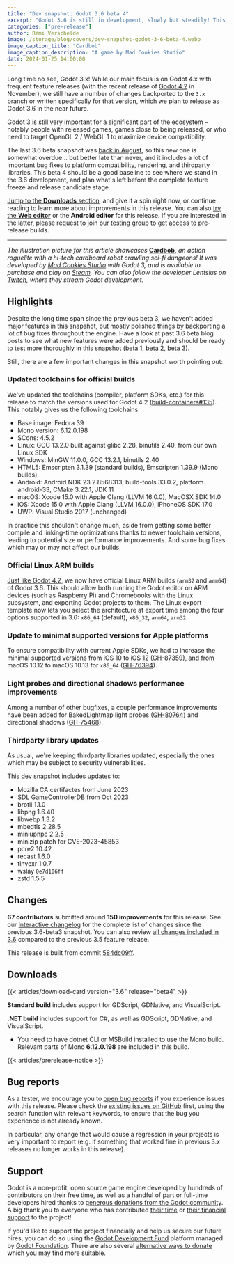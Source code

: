 ```yaml
---
title: "Dev snapshot: Godot 3.6 beta 4"
excerpt: "Godot 3.6 is still in development, slowly but steadily! This snapshot updates toolchains for official builds and adds official Linux ARM binaries, among other improvements."
categories: ["pre-release"]
author: Rémi Verschelde
image: /storage/blog/covers/dev-snapshot-godot-3-6-beta-4.webp
image_caption_title: "Cardbob"
image_caption_description: "A game by Mad Cookies Studio"
date: 2024-01-25 14:00:00
---
```


Long time no see, Godot 3.x! While our main focus is on Godot 4.x with frequent feature releases (with the recent release of [Godot 4.2](https://godotengine.org/article/godot-4-2-arrives-in-style/) in November), we still have a number of changes backported to the `3.x` branch or written specifically for that version, which we plan to release as Godot 3.6 in the near future.

Godot 3 is still very important for a significant part of the ecosystem – notably people with released games, games close to being released, or who need to target OpenGL 2 / WebGL 1 to maximize device compatibility.

The last 3.6 beta snapshot was [back in August](/article/dev-snapshot-godot-3-6-beta-3/), so this new one is somewhat overdue... but better late than never, and it includes a lot of important bug fixes to platform compatibility, rendering, and thirdparty libraries. This beta 4 should be a good baseline to see where we stand in the 3.6 development, and plan what's left before the complete feature freeze and release candidate stage.

[Jump to the **Downloads** section](#downloads), and give it a spin right now, or continue reading to learn more about improvements in this release. You can also [try the **Web editor**](https://editor.godotengine.org/releases/3.6.beta4/) or the **Android editor** for this release. If you are interested in the latter, please request to join [our testing group](https://groups.google.com/g/godot-testers) to get access to pre-release builds.

---

*The illustration picture for this article showcases* [**Cardbob**](https://store.steampowered.com/app/1963670/Cardbob/), *an action roguelite with a hi-tech cardboard robot crawling sci-fi dungeons! It was developed by [Mad Cookies Studio](https://twitter.com/MadCookiesGames) with Godot 3, and is available to purchase and play on [Steam](https://store.steampowered.com/app/1963670/Cardbob/). You can also follow the developer Lentsius on [Twitch](https://www.twitch.tv/lentsius), where they stream Godot development.*

## Highlights

Despite the long time span since the previous beta 3, we haven't added major features in this snapshot, but mostly polished things by backporting a lot of bug fixes throughout the engine. Have a look at past 3.6 beta blog posts to see what new features were added previously and should be ready to test more thoroughly in this snapshot ([beta 1](https://godotengine.org/article/dev-snapshot-godot-3-6-beta-1/), [beta 2](https://godotengine.org/article/dev-snapshot-godot-3-6-beta-2/), [beta 3](https://godotengine.org/article/dev-snapshot-godot-3-6-beta-3/)).

Still, there are a few important changes in this snapshot worth pointing out:

### Updated toolchains for official builds

We've updated the toolchains (compiler, platform SDKs, etc.) for this release to match the versions used for Godot 4.2 ([build-containers#135](https://github.com/godotengine/build-containers/pull/135)).
This notably gives us the following toolchains:

- Base image: Fedora 39
- Mono version: 6.12.0.198
- SCons: 4.5.2
- Linux: GCC 13.2.0 built against glibc 2.28, binutils 2.40, from our own Linux SDK
- Windows: MinGW 11.0.0, GCC 13.2.1, binutils 2.40
- HTML5: Emscripten 3.1.39 (standard builds), Emscripten 1.39.9 (Mono builds)
- Android: Android NDK 23.2.8568313, build-tools 33.0.2, platform android-33, CMake 3.22.1, JDK 11
- macOS: Xcode 15.0 with Apple Clang (LLVM 16.0.0), MacOSX SDK 14.0
- iOS: Xcode 15.0 with Apple Clang (LLVM 16.0.0), iPhoneOS SDK 17.0
- UWP: Visual Studio 2017 (unchanged)

In practice this shouldn't change much, aside from getting some better compile and linking-time optimizations thanks to newer toolchain versions, leading to potential size or performance improvements. And some bug fixes which may or may not affect our builds.

### Official Linux ARM builds

[Just like Godot 4.2](https://godotengine.org/article/godot-4-2-arrives-in-style/#linux), we now have official Linux ARM builds (`arm32` and `arm64`) of Godot 3.6. This should allow both running the Godot editor on ARM devices (such as Raspberry Pi) and Chromebooks with the Linux subsystem, and exporting Godot projects to them. The Linux export template now lets you select the architecture at export time among the four options supported in 3.6: `x86_64` (default), `x86_32`, `arm64`, `arm32`.

### Update to minimal supported versions for Apple platforms

To ensure compatibility with current Apple SDKs, we had to increase the minimal supported versions from iOS 10 to iOS 12 ([GH-87359](https://github.com/godotengine/godot/pull/87359)), and from macOS 10.12 to macOS 10.13 for `x86_64` ([GH-76394](https://github.com/godotengine/godot/pull/76394)).

### Light probes and directional shadows performance improvements

Among a number of other bugfixes, a couple performance improvements have been added for BakedLightmap light probes ([GH-80764](https://github.com/godotengine/godot/pull/80764)) and directional shadows ([GH-75468](https://github.com/godotengine/godot/pull/75468)).

### Thirdparty library updates

As usual, we're keeping thirdparty libraries updated, especially the ones which may be subject to security vulnerabilities.

This dev snapshot includes updates to:
- Mozilla CA certifactes from June 2023
- SDL GameControllerDB from Oct 2023
- brotli 1.1.0
- libpng 1.6.40
- libwebp 1.3.2
- mbedtls 2.28.5
- miniupnpc 2.2.5
- minizip patch for CVE-2023-45853
- pcre2 10.42
- recast 1.6.0
- tinyexr 1.0.7
- wslay `0e7d106ff`
- zstd 1.5.5

## Changes

**67 contributors** submitted around **150 improvements** for this release. See our [interactive changelog](https://godotengine.github.io/godot-interactive-changelog/#3.6-beta4) for the complete list of changes since the previous 3.6-beta3 snapshot. You can also review [all changes included in 3.6](https://godotengine.github.io/godot-interactive-changelog/#3.6) compared to the previous 3.5 feature release.

This release is built from commit [584dc09ff](https://github.com/godotengine/godot/commit/584dc09ff8af8373289f1a35cad413e7432262c7).

## Downloads

{{< articles/download-card version="3.6" release="beta4" >}}

**Standard build** includes support for GDScript, GDNative, and VisualScript.

**.NET build** includes support for C#, as well as GDScript, GDNative, and VisualScript.
- You need to have dotnet CLI or MSBuild installed to use the Mono build. Relevant parts of Mono **6.12.0.198** are included in this build.

{{< articles/prerelease-notice >}}

## Bug reports

As a tester, we encourage you to [open bug reports](https://github.com/godotengine/godot/issues) if you experience issues with this release. Please check the [existing issues on GitHub](https://github.com/godotengine/godot/issues) first, using the search function with relevant keywords, to ensure that the bug you experience is not already known.

In particular, any change that would cause a regression in your projects is very important to report (e.g. if something that worked fine in previous 3.x releases no longer works in this release).

## Support

Godot is a non-profit, open source game engine developed by hundreds of contributors on their free time, as well as a handful of part or full-time developers hired thanks to [generous donations from the Godot community](https://fund.godotengine.org/). A big thank you to everyone who has contributed [their time](https://github.com/godotengine/godot/blob/master/AUTHORS.md) or [their financial support](https://github.com/godotengine/godot/blob/master/DONORS.md) to the project!

If you'd like to support the project financially and help us secure our future hires, you can do so using the [Godot Development Fund](https://fund.godotengine.org/) platform managed by [Godot Foundation](https://godot.foundation/). There are also several [alternative ways to donate](/donate) which you may find more suitable.
